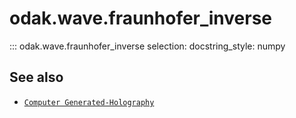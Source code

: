 # odak.wave.fraunhofer_inverse

::: odak.wave.fraunhofer_inverse
    selection:
        docstring_style: numpy

## See also

* [`Computer Generated-Holography`](../../cgh.md)
